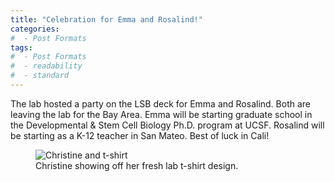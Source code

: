```yaml
---
title: "Celebration for Emma and Rosalind!"
categories:
#  - Post Formats
tags:
#  - Post Formats
#  - readability
#  - standard
---
```

The lab hosted a party on the LSB deck for Emma and Rosalind. Both are leaving the lab for the Bay Area. Emma will be starting graduate school in the Developmental & Stem Cell Biology Ph.D. program at UCSF. Rosalind will be starting as a K-12 teacher in San Mateo. Best of luck in Cali!

<figure>
  <img src="{{site.url}}/assets/christine-lab-t-shirt.jpg" alt="Christine and t-shirt"/>
  <figcaption>Christine showing off her fresh lab t-shirt design.</figcaption>
</figure>
